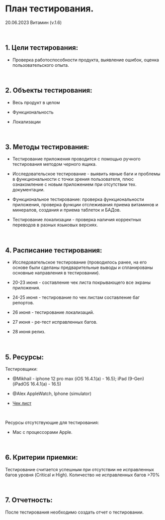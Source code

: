 # План тестирования.
20.06.2023 Витамин (v.1.6)
 
 <br>

 ## 1. Цели тестирования: 

- Проверка работоспособности продукта, выявление ошибок, оценка пользовательского опыта.

 <br>

 ## 2. Объекты тестирования: 

- Весь продукт в целом

- Функциональность

 - Локализации

  <br>

## 3. Методы тестирования: 

- Тестирование приложения проводится с помощью ручного тестирования методом черного ящика. 

- Исследовательское тестирование - выявить явные баги и проблемы в функциональности с точки зрения пользователя, плюс ознакомление с новым приложением при отсутствии тех. документации.

- Функциональное тестирование:  проверка функциональности приложения, проверка функции отслеживания приема витаминов и минералов, создания и приема таблеток и БАДов. 

- Тестирование локализации - проверка наличия корректных переводов в разных языковых версиях.

  <br>

## 4. Расписание тестирования:

- Исследовательское тестирование (проводилось ранее, на его основе были сделаны предварительные выводы и спланированы основные направления в тестировании).

 - 20-23 июня -   составление чек листа покрывающего все экраны приложения.

- 24-25 июня -  тестирование по чек листам составление баг репортов.

- 26 июня  - тестирование локализаций.

- 27 июня - ре-тест исправленных багов.

- 28 июня релиз.

 <br>

## 5. Ресурсы: 

Тестировщики:

- @Mikhail  - iphone 12 pro max (iOS 16.4.1(a) - 16.5); iPad (9-Gen) (iPadOS 16.4.1(a) - 16.5)

- @Alex AppleWatch, Iphone (simulator)

- [Чек лист](https://docs.google.com/spreadsheets/d/1_aQKvt4SWxL3eLpHKZwPYK7MHqhr2urCyvdOFEPprJE/edit?usp=sharing)

 <br>

Ресурсы отсутствующие для тестирования:
-  Mac с процессорами Apple.

 <br>

 ## 6. Критерии приемки: 
 Тестирование считается успешным при отсутствии не исправленных багов уровня (Critical и High). Количество не исправленных багов >70%

  <br>

 ## 7. Отчетность: 
 После тестирования необходимо создать отчет о тестировании.